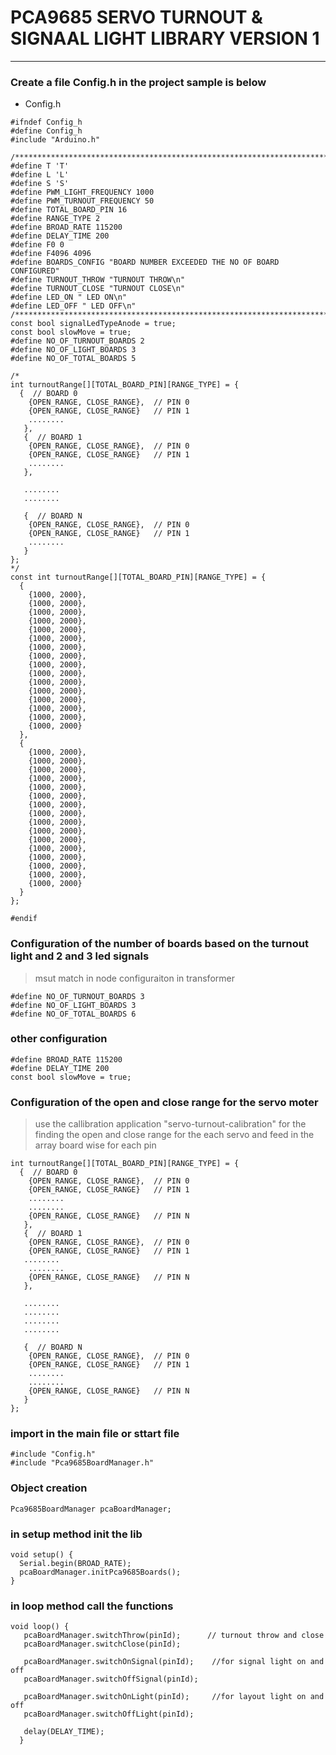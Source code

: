 # PCA9685 SERVO TURNOUT & SIGNAAL LIGHT LIBRARY VERSION 1

---

### Create a file Config.h in the project sample is below 

* Config.h 
```
#ifndef Config_h
#define Config_h
#include "Arduino.h"

/************************************************************************************************/
#define T 'T'
#define L 'L'
#define S 'S'
#define PWM_LIGHT_FREQUENCY 1000
#define PWM_TURNOUT_FREQUENCY 50 
#define TOTAL_BOARD_PIN 16
#define RANGE_TYPE 2
#define BROAD_RATE 115200
#define DELAY_TIME 200
#define F0 0
#define F4096 4096
#define BOARDS_CONFIG "BOARD NUMBER EXCEEDED THE NO OF BOARD CONFIGURED"
#define TURNOUT_THROW "TURNOUT THROW\n"
#define TURNOUT_CLOSE "TURNOUT CLOSE\n"
#define LED_ON " LED ON\n"
#define LED_OFF " LED OFF\n"
/************************************************************************************************/
const bool signalLedTypeAnode = true;
const bool slowMove = true;
#define NO_OF_TURNOUT_BOARDS 2
#define NO_OF_LIGHT_BOARDS 3
#define NO_OF_TOTAL_BOARDS 5

/*
int turnoutRange[][TOTAL_BOARD_PIN][RANGE_TYPE] = {
  {  // BOARD 0 
    {OPEN_RANGE, CLOSE_RANGE},  // PIN 0
    {OPEN_RANGE, CLOSE_RANGE}   // PIN 1
    ........
   },
   {  // BOARD 1 
    {OPEN_RANGE, CLOSE_RANGE},  // PIN 0
    {OPEN_RANGE, CLOSE_RANGE}   // PIN 1
    ........
   },
   
   ........
   ........
   
   {  // BOARD N 
    {OPEN_RANGE, CLOSE_RANGE},  // PIN 0
    {OPEN_RANGE, CLOSE_RANGE}   // PIN 1
    ........
   }
};
*/
const int turnoutRange[][TOTAL_BOARD_PIN][RANGE_TYPE] = {
  {
    {1000, 2000},
    {1000, 2000},
    {1000, 2000},
    {1000, 2000},
    {1000, 2000},
    {1000, 2000},
    {1000, 2000},
    {1000, 2000},
    {1000, 2000},
    {1000, 2000},
    {1000, 2000},
    {1000, 2000},
    {1000, 2000},
    {1000, 2000},
    {1000, 2000},
    {1000, 2000}
  },
  {
    {1000, 2000},
    {1000, 2000},
    {1000, 2000},
    {1000, 2000},
    {1000, 2000},
    {1000, 2000},
    {1000, 2000},
    {1000, 2000},
    {1000, 2000},
    {1000, 2000},
    {1000, 2000},
    {1000, 2000},
    {1000, 2000},
    {1000, 2000},
    {1000, 2000},
    {1000, 2000}
  }
};

#endif
```


### Configuration of the number of boards based on the turnout light and 2 and 3 led signals 
> msut match in node configuraiton in transformer 
```
#define NO_OF_TURNOUT_BOARDS 3
#define NO_OF_LIGHT_BOARDS 3
#define NO_OF_TOTAL_BOARDS 6
```

### other configuration 
``` 
#define BROAD_RATE 115200
#define DELAY_TIME 200
const bool slowMove = true;
```

### Configuration of the open and close range for the servo moter 
> use the callibration application "servo-turnout-calibration" for the finding the open and close range 
> for the each servo and feed in the array board wise for each pin 

```
int turnoutRange[][TOTAL_BOARD_PIN][RANGE_TYPE] = {
  {  // BOARD 0 
    {OPEN_RANGE, CLOSE_RANGE},  // PIN 0
    {OPEN_RANGE, CLOSE_RANGE}   // PIN 1
    ........
    ........
    {OPEN_RANGE, CLOSE_RANGE}   // PIN N
   },
   {  // BOARD 1 
    {OPEN_RANGE, CLOSE_RANGE},  // PIN 0
    {OPEN_RANGE, CLOSE_RANGE}   // PIN 1
   ........
    ........
    {OPEN_RANGE, CLOSE_RANGE}   // PIN N
   },
   
   ........
   ........
   ........
   ........
   
   {  // BOARD N 
    {OPEN_RANGE, CLOSE_RANGE},  // PIN 0
    {OPEN_RANGE, CLOSE_RANGE}   // PIN 1
    ........
    ........
    {OPEN_RANGE, CLOSE_RANGE}   // PIN N
   }
};
```

### import in the main file or sttart file 
```
#include "Config.h"
#include "Pca9685BoardManager.h"
```

### Object creation 
```
Pca9685BoardManager pcaBoardManager;
```

### in setup method init the lib 
```
void setup() {
  Serial.begin(BROAD_RATE);
  pcaBoardManager.initPca9685Boards();
}
```

### in loop method call the functions 
```
void loop() {
   pcaBoardManager.switchThrow(pinId);      // turnout throw and close 
   pcaBoardManager.switchClose(pinId);

   pcaBoardManager.switchOnSignal(pinId);    //for signal light on and off 
   pcaBoardManager.switchOffSignal(pinId);

   pcaBoardManager.switchOnLight(pinId);     //for layout light on and off 
   pcaBoardManager.switchOffLight(pinId);

   delay(DELAY_TIME);
  } 

```
